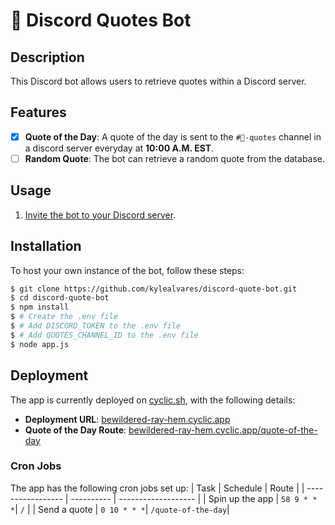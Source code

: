 # 🤖 Discord Quotes Bot

## Description 
This Discord bot allows users to retrieve quotes within a Discord server. 

## Features
- [x] **Quote of the Day**: A quote of the day is sent to the `#💬-quotes` channel in a discord server everyday at **10:00 A.M. EST**.
- [ ] **Random Quote**: The bot can retrieve a random quote from the database.

## Usage
1. [Invite the bot to your Discord server](https://discord.com/api/oauth2/authorize?client_id=1203143696590307428&permissions=2147485696&scope=bot).

## Installation
To host your own instance of the bot, follow these steps:
```bash
$ git clone https://github.com/kylealvares/discord-quote-bot.git
$ cd discord-quote-bot
$ npm install
$ # Create the .env file
$ # Add DISCORD_TOKEN to the .env file
$ # Add QUOTES_CHANNEL_ID to the .env file
$ node app.js
```

## Deployment

The app is currently deployed on [cyclic.sh](https://www.cyclic.sh/), with the following details:

- **Deployment URL**: [bewildered-ray-hem.cyclic.app](https://bewildered-ray-hem.cyclic.app)
- **Quote of the Day Route**: [bewildered-ray-hem.cyclic.app/quote-of-the-day](https://bewildered-ray-hem.cyclic.app/quote-of-the-day)

### Cron Jobs

The app has the following cron jobs set up:
| Task              | Schedule   | Route               |
| ----------------- | ---------- | ------------------- |
| Spin up the app   | `58 9 * * *`| `/`                |
| Send a quote      | `0 10 * * *`| `/quote-of-the-day`|
